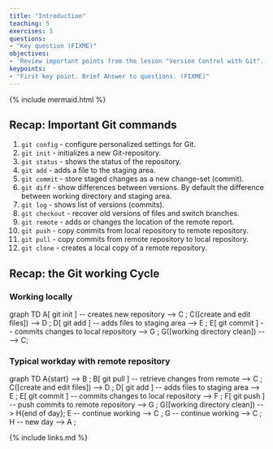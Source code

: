 ```yaml
---
title: "Introduction"
teaching: 5
exercises: 5
questions:
- "Key question (FIXME)"
objectives:
- 'Review important points from the lesson "Version Control with Git".'
keypoints:
- "First key point. Brief Answer to questions. (FIXME)"
---
```

{% include mermaid.html %}

## Recap: Important Git commands

1. `git config` - configure personalized settings for Git.
1. `git init`   - initializes a new Git-repository.
1. `git status` - shows the status of the repository.
1. `git add`    - adds a file to the staging area.
1. `git commit` - store staged changes as a new change-set (commit).
1. `git diff`   - show differences between versions. By default the difference 
                 between working directory and staging area.
1. `git log`    - shows list of versions (commits).
1. `git checkout` - recover old versions of files and switch branches.
1. `git remote` - adds or changes the location of the remote report.
1. `git push`   - copy commits from local repository to remote repository.
1. `git pull`   - copy commits from remote repository to local repository.
1. `git clone`  - creates a local copy of a remote repository.

## Recap: the Git working Cycle

### Working locally
<div class="mermaid">
graph TD
  A[ git init ] -- creates new repository -->  C ;
  C([create and edit files]) --> D ;
  D[ git add ]  -- adds files to staging area --> E ;
  E[ git commit ] -- commits changes to local repository --> G ;
  G([working directory clean]) ----> C;
</div>

### Typical workday with remote repository

<div class="mermaid">
graph TD
  A{start} --> B ;
  B[ git pull ] -- retrieve changes from remote --> C ;
  C([create and edit files]) --> D ;
  D[ git add ]  -- adds files to staging area --> E ;
  E[ git commit ] -- commits changes to local repository --> F ;
  F[ git push ] -- push commits to remote repository --> G ;
  G([working directory clean]) --> H{end of day}; 
  E -- continue working --> C ;
  G -- continue working --> C ;
  H -- new day --> A ;
</div>

{% include links.md %}
